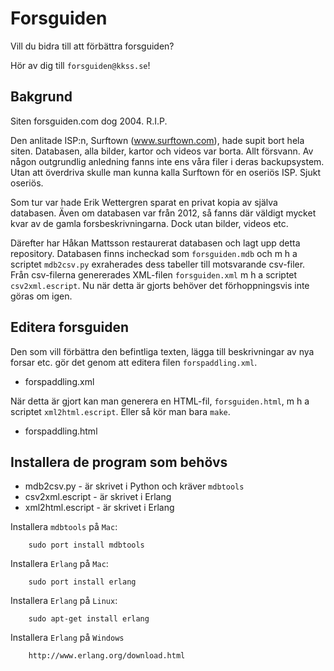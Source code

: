Forsguiden
==========

Vill du bidra till att förbättra forsguiden?

Hör av dig till `forsguiden@kkss.se`!

Bakgrund
--------

Siten forsguiden.com dog 2004. R.I.P.

Den anlitade ISP:n, Surftown (www.surftown.com), hade supit bort hela siten. Databasen, alla bilder, kartor och videos var borta. Allt försvann. Av någon outgrundlig anledning fanns inte ens våra filer i deras backupsystem. Utan att överdriva skulle man kunna kalla Surftown för en oseriös ISP. Sjukt oseriös.

Som tur var hade Erik Wettergren sparat en privat kopia av själva databasen. Även om databasen var från 2012, så fanns där väldigt mycket kvar av de gamla forsbeskrivningarna. Dock utan bilder, videos etc.

Därefter har Håkan Mattsson restaurerat databasen och lagt upp detta repository. Databasen finns incheckad som `forsguiden.mdb` och m h a scriptet `mdb2csv.py` exraherades dess tabeller till motsvarande csv-filer. Från csv-filerna genererades XML-filen `forsguiden.xml` m h a scriptet `csv2xml.escript`. Nu när detta är gjorts behöver det förhoppningsvis inte göras om igen.

Editera forsguiden
------------------

Den som vill förbättra den befintliga texten, lägga till beskrivningar av nya forsar etc. gör det genom att editera filen `forspaddling.xml`.

* forspaddling.xml

När detta är gjort kan man generera en HTML-fil, `forsguiden.html`,  m h a scriptet `xml2html.escript`. Eller så kör man bara `make`.

* forspaddling.html

Installera de program som behövs
--------------------------------

 * mdb2csv.py       - är skrivet i Python och kräver `mdbtools`
 * csv2xml.escript  - är skrivet i Erlang
 * xml2html.escript - är skrivet i Erlang

Installera `mdbtools` på `Mac`:

        sudo port install mdbtools

Installera `Erlang` på `Mac`:

        sudo port install erlang

Installera `Erlang` på `Linux`:

        sudo apt-get install erlang

Installera `Erlang` på `Windows`

        http://www.erlang.org/download.html
